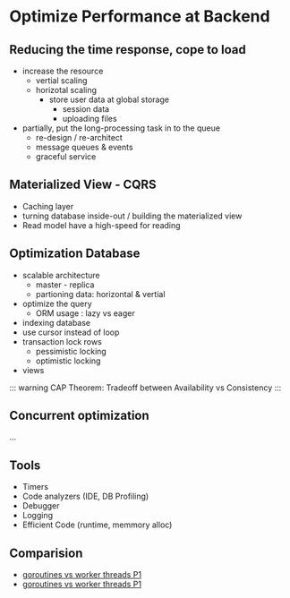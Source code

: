 # Optimize Performance at Backend


## Reducing the time response, cope to load
- increase the resource
    - vertial scaling
    - horizotal scaling
        - store user data at global storage
            - session data
            - uploading files
- partially, put the long-processing task in to the queue
    - re-design / re-architect
    - message queues & events
    - graceful service


## Materialized View - CQRS 
- Caching layer
- turning database inside-out / building the materialized view
- Read model have a high-speed for reading 


##  Optimization Database
- scalable architecture
    - master - replica
    - partioning data: horizontal & vertial 
- optimize the query
    - ORM usage : lazy vs eager
- indexing database
- use cursor instead of loop
- transaction lock rows
    - pessimistic locking
    - optimistic locking
- views


::: warning
CAP Theorem: Tradeoff between Availability vs Consistency
:::

## Concurrent optimization
... 

## Tools
- Timers
- Code analyzers (IDE, DB Profiling)
- Debugger
- Logging
- Efficient Code (runtime, memmory alloc)

## Comparision

- [goroutines vs worker threads P1](https://medium.com/@Cazineer/go-goroutines-vs-node-cluster-worker-threads-part-1-26933b44f5ee)
- [goroutines vs worker threads P1](https://medium.com/@Cazineer/go-goroutines-vs-node-cluster-worker-threads-part-2-52611217340a)

